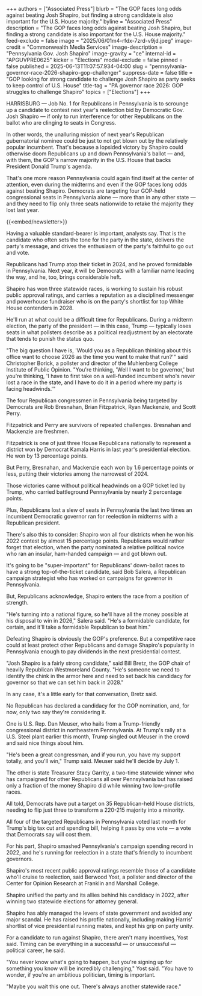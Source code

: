+++
authors = ["Associated Press"]
blurb = "The GOP faces long odds against beating Josh Shapiro, but finding a strong candidate is also important for the U.S. House majority."
byline = "Associated Press"
description = "The GOP faces long odds against beating Josh Shapiro, but finding a strong candidate is also important for the U.S. House majority."
feed-exclude = false
image = "2025/06/01m4-rfdx-7zrd-v9jd.jpeg"
image-credit = "Commonwealth Media Services"
image-description = "Pennsylvania Gov. Josh Shapiro"
image-gravity = "ce"
internal-id = "APGUVPRE0625"
kicker = "Elections"
modal-exclude = false
pinned = false
published = 2025-06-13T11:07:57.934-04:00
slug = "pennsylvania-governor-race-2026-shapiro-gop-challenger"
suppress-date = false
title = "GOP looking for strong candidate to challenge Josh Shapiro as party seeks to keep control of U.S. House"
title-tag = "PA governor race 2026: GOP struggles to challenge Shapiro"
topics = ["Elections"]
+++

HARRISBURG — Job No. 1 for Republicans in Pennsylvania is to scrounge up a candidate to contest next year&#39;s reelection bid by Democratic Gov. Josh Shapiro — if only to run interference for other Republicans on the ballot who are clinging to seats in Congress.

In other words, the unalluring mission of next year&#39;s Republican gubernatorial nominee could be just to not get blown out by the relatively popular incumbent. That&#39;s because a lopsided victory by Shapiro could otherwise doom Republicans up and down Pennsylvania&#39;s ballot — and, with them, the GOP&#39;s narrow majority in the U.S. House that backs President Donald Trump&#39;s agenda.

That&#39;s one more reason Pennsylvania could again find itself at the center of attention, even during the midterms and even if the GOP faces long odds against beating Shapiro. Democrats are targeting four GOP-held congressional seats in Pennsylvania alone — more than in any other state — and they need to flip only three seats nationwide to retake the majority they lost last year.

{{<embed/newsletter>}}

Having a valuable standard-bearer is important, analysts say. That is the candidate who often sets the tone for the party in the state, delivers the party&#39;s message, and drives the enthusiasm of the party&#39;s faithful to go out and vote.

Republicans had Trump atop their ticket in 2024, and he proved formidable in Pennsylvania. Next year, it will be Democrats with a familiar name leading the way, and he, too, brings considerable heft.

Shapiro has won three statewide races, is working to sustain his robust public approval ratings, and carries a reputation as a disciplined messenger and powerhouse fundraiser who is on the party&#39;s shortlist for top White House contenders in 2028.

He&#39;ll run at what could be a difficult time for Republicans. During a midterm election, the party of the president — in this case, Trump — typically loses seats in what pollsters describe as a political readjustment by an electorate that tends to punish the status quo.

&#34;The big question I have is, &#39;Would you as a Republican thinking about this office want to choose 2026 as the time you want to make that run?&#39;&#34; said Christopher Borick, a pollster and director of the Muhlenberg College Institute of Public Opinion. &#34;You&#39;re thinking, &#39;Well I want to be governor,&#39; but you&#39;re thinking, &#39;I have to first take on a well-funded incumbent who&#39;s never lost a race in the state, and I have to do it in a period where my party is facing headwinds.&#39;&#34;

The four Republican congressmen in Pennsylvania being targeted by Democrats are Rob Bresnahan, Brian Fitzpatrick, Ryan Mackenzie, and Scott Perry.

Fitzpatrick and Perry are survivors of repeated challenges. Bresnahan and Mackenzie are freshmen.

Fitzpatrick is one of just three House Republicans nationally to represent a district won by Democrat Kamala Harris in last year&#39;s presidential election. He won by 13 percentage points.

But Perry, Bresnahan, and Mackenzie each won by 1.6 percentage points or less, putting their victories among the narrowest of 2024.

Those victories came without political headwinds on a GOP ticket led by Trump, who carried battleground Pennsylvania by nearly 2 percentage points.

Plus, Republicans lost a slew of seats in Pennsylvania the last two times an incumbent Democratic governor ran for reelection in midterms with a Republican president.

There&#39;s also this to consider: Shapiro won all four districts when he won his 2022 contest by almost 15 percentage points. Republicans would rather forget that election, when the party nominated a relative political novice who ran an insular, ham-handed campaign — and got blown out.

It&#39;s going to be &#34;super-important&#34; for Republicans&#39; down-ballot races to have a strong top-of-the-ticket candidate, said Bob Salera, a Republican campaign strategist who has worked on campaigns for governor in Pennsylvania.

But, Republicans acknowledge, Shapiro enters the race from a position of strength.

&#34;He&#39;s turning into a national figure, so he&#39;ll have all the money possible at his disposal to win in 2026,&#34; Salera said. &#34;He&#39;s a formidable candidate, for certain, and it&#39;ll take a formidable Republican to beat him.&#34;

Defeating Shapiro is obviously the GOP&#39;s preference. But a competitive race could at least protect other Republicans and damage Shapiro&#39;s popularity in Pennsylvania enough to pay dividends in the next presidential contest.

&#34;Josh Shapiro is a fairly strong candidate,&#34; said Bill Bretz, the GOP chair of heavily Republican Westmoreland County. &#34;He&#39;s someone we need to identify the chink in the armor here and need to set back his candidacy for governor so that we can set him back in 2028.&#34;

In any case, it&#39;s a little early for that conversation, Bretz said.

No Republican has declared a candidacy for the GOP nomination, and, for now, only two say they&#39;re considering it.

One is U.S. Rep. Dan Meuser, who hails from a Trump-friendly congressional district in northeastern Pennsylvania. At Trump&#39;s rally at a U.S. Steel plant earlier this month, Trump singled out Meuser in the crowd and said nice things about him.

&#34;He&#39;s been a great congressman, and if you run, you have my support totally, and you&#39;ll win,&#34; Trump said. Meuser said he&#39;ll decide by July 1.

The other is state Treasurer Stacy Garrity, a two-time statewide winner who has campaigned for other Republicans all over Pennsylvania but has raised only a fraction of the money Shapiro did while winning two low-profile races.

All told, Democrats have put a target on 35 Republican-held House districts, needing to flip just three to transform a 220-215 majority into a minority.

All four of the targeted Republicans in Pennsylvania voted last month for Trump&#39;s big tax cut and spending bill, helping it pass by one vote — a vote that Democrats say will cost them.

For his part, Shapiro smashed Pennsylvania&#39;s campaign spending record in 2022, and he&#39;s running for reelection in a state that&#39;s friendly to incumbent governors.

Shapiro&#39;s most recent public approval ratings resemble those of a candidate who&#39;ll cruise to reelection, said Berwood Yost, a pollster and director of the Center for Opinion Research at Franklin and Marshall College.

Shapiro unified the party and its allies behind his candidacy in 2022, after winning two statewide elections for attorney general.

Shapiro has ably managed the levers of state government and avoided any major scandal. He has raised his profile nationally, including making Harris&#39; shortlist of vice presidential running mates, and kept his grip on party unity.

For a candidate to run against Shapiro, there aren&#39;t many incentives, Yost said. Timing can be everything in a successful — or unsuccessful — political career, he said.

&#34;You never know what&#39;s going to happen, but you&#39;re signing up for something you know will be incredibly challenging,&#34; Yost said. &#34;You have to wonder, if you&#39;re an ambitious politician, timing is important.

&#34;Maybe you wait this one out. There&#39;s always another statewide race.&#34;

